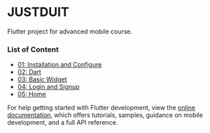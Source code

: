 # JUSTDUIT

Flutter project for advanced mobile course.

### List of Content

- [01: Installation and Configure](https://github.com/fadhilhakim35/1957051014-advanced-mobile/tree/main)
- [02: Dart](https://github.com/fadhilhakim35/1957051014-advanced-mobile/tree/02-dart)
- [03: Basic Widget](https://github.com/fadhilhakim35/1957051014-advanced-mobile/tree/03-basic-widget)
- [04: Login and Signup](https://github.com/fadhilhakim35/1957051014-advanced-mobile/tree/04-login-signup)
- [05: Home](https://github.com/fadhilhakim35/1957051014-advanced-mobile/tree/05-home)

For help getting started with Flutter development, view the
[online documentation](https://docs.flutter.dev/), which offers tutorials,
samples, guidance on mobile development, and a full API reference.
